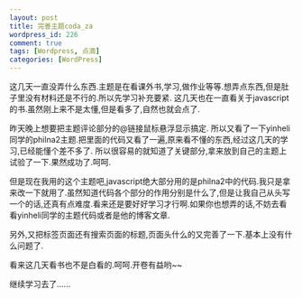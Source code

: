 ```yaml
--- 
layout: post
title: 完善主题coda_za
wordpress_id: 226
comment: true
tags: [Wordpress, 点滴]
categories: [WordPress]
---
```

这几天一直没弄什么东西.主题是在看课外书,学习,做作业等等.想弄点东西,但是肚子里没有材料还是不行的.所以先学习补充要紧.
这几天也在一直看关于javascript的书.虽然刚上来不是太懂,但是看多了,自然也就会点了.

昨天晚上想要把主题评论部分的@链接鼠标悬浮显示搞定.
所以又看了一下yinheli同学的philna2主题.把里面的代码又看了一遍,原来看不懂的东西,经过这几天的学习,已经能懂个差不多了.
所以很容易的就知道了关键部分,拿来放到自己的主题上试验了一下.果然成功了.呵呵.

但是现在我用的这个主题吧,javascript绝大部分用的是philna2中的代码.我只是拿来改一下就用了.虽然知道代码各个部分的作用分别是什么了,但是让我自己从头写一个的话,还真有点难度.看来还是要好好学习才行啊.如果你也想弄的话,不妨去看看yinheli同学的主题代码或者是他的博客文章.

另外,又把标签页面还有搜索页面的标题,页面头什么的又完善了一下.基本上没有什么问题了.

看来这几天看书也不是白看的.呵呵.开卷有益哟~~

继续学习去了......
